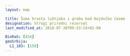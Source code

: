 ```yaml
---
layout: map

title: Šuma hrasta lužnjaka i graba kod Hajdučke česme
designation: Strogi prirodni rezervat
last_modified_at: 2018-07-30T09:53:14+02:00

BioRaS: [454]
geoSrbija:
  L1_183: [150]
---
```

